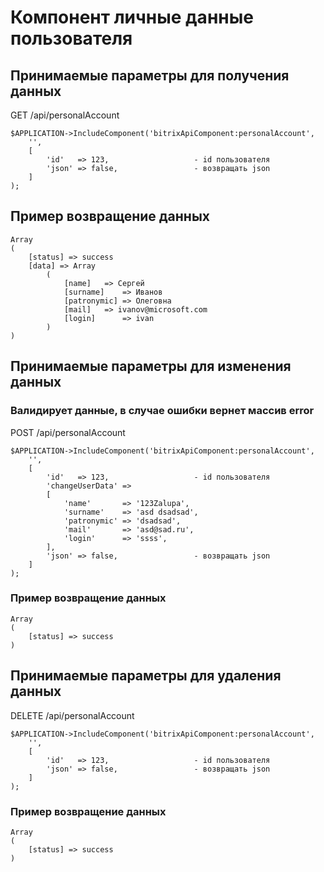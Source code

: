 # Компонент личные данные пользователя

## Принимаемые параметры для получения данных
GET /api/personalAccount
```
$APPLICATION->IncludeComponent('bitrixApiComponent:personalAccount',
	'',
	[
		'id'   => 123,                   - id пользователя
		'json' => false,                 - возвращать json
	]
);
```
## Пример возвращение данных
```
Array
(
    [status] => success
    [data] => Array
        (
            [name] 	 => Сергей
            [surname] 	 => Иванов
            [patronymic] => Олеговна
            [mail] 	 => ivanov@microsoft.com
            [login] 	 => ivan
        )
)
```
## Принимаемые параметры для изменения данных
### Валидирует данные, в случае ошибки вернет массив error
POST /api/personalAccount

```
$APPLICATION->IncludeComponent('bitrixApiComponent:personalAccount',
	'',
	[
		'id'   => 123,                   - id пользователя
		'changeUserData' =>
		[
			'name'       => '123Zalupa',
			'surname'    => 'asd dsadsad',
			'patronymic' => 'dsadsad',
			'mail'       => 'asd@sad.ru',
			'login'      => 'ssss',
		],
		'json' => false,                 - возвращать json
	]
);
```
### Пример возвращение данных
```
Array
(
    [status] => success
)
```
## Принимаемые параметры для удаления данных
DELETE /api/personalAccount
```
$APPLICATION->IncludeComponent('bitrixApiComponent:personalAccount',
	'',
	[
		'id'   => 123,                   - id пользователя
		'json' => false,                 - возвращать json
	]
);
```
### Пример возвращение данных
```
Array
(
    [status] => success
)
```
